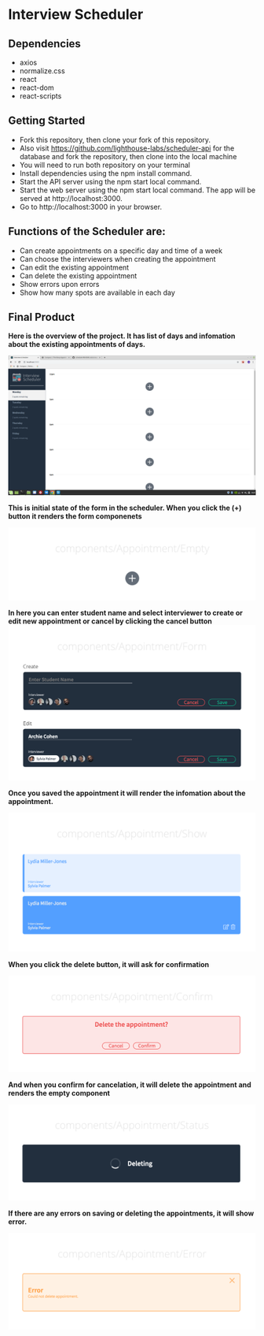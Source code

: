 # Interview Scheduler

## Dependencies
- axios
- normalize.css
- react
- react-dom
- react-scripts


## Getting Started

- Fork this repository, then clone your fork of this repository.
- Also visit https://github.com/lighthouse-labs/scheduler-api for the database and fork the repository, then clone into the local machine
- You will need to run both repository on your terminal
- Install dependencies using the npm install command.
- Start the API server using the npm start local command.
- Start the web server using the npm start local command. The app will be served at http://localhost:3000.
- Go to http://localhost:3000 in your browser.



## Functions of the Scheduler are:

- Can create appointments on a specific day and time of a week
- Can choose the interviewers when creating the appointment
- Can edit the existing appointment
- Can delete the existing appointment
- Show errors upon errors
- Show how many spots are available in each day


## Final Product


**Here is the overview of the project. It has list of days and infomation about the existing appointments of days.**

!["screenshot description"](https://github.com/qkrwldnjsdl1/scheduler/blob/master/image/Overview.png)

**This is initial state of the form in the scheduler. When you click the (+) button it renders the form componenets**

!["screenshot description"](https://github.com/qkrwldnjsdl1/scheduler/blob/master/image/Empty.png)

**In here you can enter student name and select interviewer to create or edit new appointment or cancel by clicking the cancel button**
!["screenshot description"](https://github.com/qkrwldnjsdl1/scheduler/blob/master/image/Form.png)

**Once you saved the appointment it will render the infomation about the appointment.**

!["screenshot description"](https://github.com/qkrwldnjsdl1/scheduler/blob/master/image/Show.png)

**When you click the delete button, it will ask for confirmation**

!["screenshot description"](https://github.com/qkrwldnjsdl1/scheduler/blob/master/image/Confirm.png)

**And when you confirm for cancelation, it will delete the appointment and renders the empty component**

!["screenshot description"](https://github.com/qkrwldnjsdl1/scheduler/blob/master/image/Deleting.png)

**If there are any errors on saving or deleting the appointments, it will show error.**

!["screenshot description"](https://github.com/qkrwldnjsdl1/scheduler/blob/master/image/Error.png)

